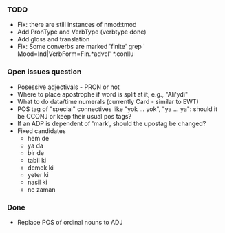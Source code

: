 ### TODO

- Fix: there are still instances of nmod:tmod
- Add PronType and VerbType (verbtype done)
- Add gloss and translation
- Fix: Some converbs are marked 'finite'
        grep '	Mood=Ind|VerbForm=Fin.*advcl' *.conllu

### Open issues question
- Posessive adjectivals - PRON or not
- Where to place apostrophe if word is split at it, e.g., "Ali'ydi"
- What to do data/time numerals (currently Card - similar to EWT)
- POS tag of "special" connectives like "yok ... yok", "ya ... ya":
  should it be CCONJ or keep their usual pos tags?
- If an ADP is dependent of 'mark', should the upostag be changed?
- Fixed candidates
    - hem de
    - ya da
    - bir de
    - tabii ki
    - demek ki
    - yeter ki
    - nasil ki
    - ne zaman

### Done

- Replace POS of ordinal nouns to ADJ
